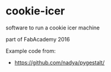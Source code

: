 # cookie-icer
software to run a cookie icer machine


part of FabAcademy 2016

Example code from:
 * https://github.com/nadya/pygestalt/

 
